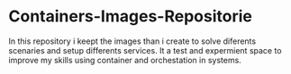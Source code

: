 # Containers-Images-Repositorie
In this repository i keept the images than i create to solve diferents scenaries and setup differents services.  It a test and expermient space to improve my skills using container and orchestation in systems.
